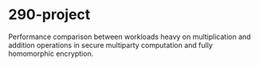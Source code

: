 # 290-project

Performance comparison between workloads heavy on multiplication and addition operations in secure multiparty computation and fully homomorphic encryption.
